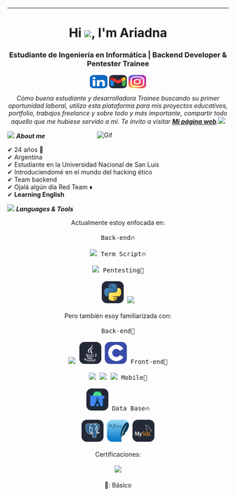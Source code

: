 
<hr>
<h1 align="center">Hi <img src="https://media2.giphy.com/media/v1.Y2lkPTc5MGI3NjExNnV0NjkxNnUxOXB0d2xncWtrb2x0OTVzY3JzYmJ0NDB2bXo0cG96aiZlcD12MV9pbnRlcm5hbF9naWZfYnlfaWQmY3Q9cw/1o1oyOi61yOeGG7MtL/200.webp" width="50px">, I'm Ariadna</h1>
<h3 align="center">Estudiante de Ingeniería en Informática | Backend Developer & Pentester Trainee</h3>
<p align="center">
<a href="https://www.linkedin.com/in/daniela-ariadna-morales/" target="blank"><img align="center" src="https://github.com/tandpfun/skill-icons/raw/main/icons/LinkedIn.svg" alt="Daniela" height="30" width="40" /></a>
<a href = "mailto: danielaariadnamorales@gmail.com"><img align="center" src="https://github.com/tandpfun/skill-icons/raw/main/icons/Gmail-Dark.svg" height="30" width="40" /></a>
<a href = "https://www.instagram.com/daniela.ariadnaa/"><img align="center" src="https://github.com/tandpfun/skill-icons/raw/main/icons/Instagram.svg" height="30" width="40" /></a>
</p>
</p>



<p align="center">
  <em>
    Cómo buena estudiante y desarrolladora Trainee buscando su primer oportunidad laboral, utilizo esta plataforma para mis proyectos educativos, portfolio, trabajos freelance y sobre todo y más importante, compartir todo aquello que me hubiese servido a mí. Te invito a visitar <a href="https://www.danielaariadnamorales.website" target="_blank"> <b>Mi página web</b></a>.<img src="https://github.com/TheDudeThatCode/TheDudeThatCode/blob/master/Assets/Rocket.gif" width="18px">
   
  </em> 

</p>

<img align="right" width=300px alt="Gif" src="https://i.pinimg.com/originals/0a/ab/f7/0aabf77c08ea2b01e46c8a9a0ade04cb.gif" />

<img src="https://media.giphy.com/media/VgCDAzcKvsR6OM0uWg/giphy.gif" width="60px">&nbsp;***About me***

✔ 24 años :blossom: <br>
✔ Argentina<br>
✔ Estudiante en la Universidad Nacional de San Luis<br>
✔ Introduciendomé en el mundo del hacking ético<br>
✔ Team backend <br>
✔ Ojalá algún día Red Team :diamonds: <br>
✔ **Learning English**<br>

 

<img src="https://media.giphy.com/media/VgCDAzcKvsR6OM0uWg/giphy.gif" width="60px">&nbsp;***Languages & Tools***
<p align="center">
 Actualmente estoy enfocada en:<br><br>
          <kbd>
            <kbd>Back-end🔥</kbd>
            <br>
            <br>
            <img width="50px" src="https://cdn.jsdelivr.net/gh/devicons/devicon/icons/nodejs/nodejs-original.svg" />
          </kbd>
        <kbd>
            <kbd>Term Script🔥</kbd>
            <br>
            <br>
            <img width="50px" src="https://cdn.jsdelivr.net/gh/devicons/devicon/icons/bash/bash-original.svg" />
          </kbd> 
        <kbd>
            <kbd>Pentesting🌱</kbd>
            <br>
            <br>
            <img width="50px" src="https://github.com/tandpfun/skill-icons/raw/main/icons/Python-Dark.svg" />
            <img width="50px" src="https://github.com/tandpfun/skill-icons/raw/main/icons/Kali-Dark.svg" />
        </kbd>
  <br><br>
 Pero también esoy familiarizada con:
  <br><br>
  <kbd>
            <kbd>Back-end🌱</kbd>
            <br>
            <br>
            <img width="50px" src="https://cdn.jsdelivr.net/gh/devicons/devicon/icons/php/php-original.svg" />
            <img width="50px" src="https://github.com/tandpfun/skill-icons/raw/main/icons/Java-Dark.svg" />
            <img width="50px" src="https://github.com/tandpfun/skill-icons/raw/main/icons/C.svg" />
          </kbd>
        </kbd>
          <kbd>
            <kbd>Front-end🌱</kbd>
            <br>
            <br>
            <img width="50px" src="https://cdn.jsdelivr.net/gh/devicons/devicon/icons/html5/html5-original.svg" /> 
            <img width="50px" src="https://cdn.jsdelivr.net/gh/devicons/devicon/icons/css3/css3-plain.svg" /> 
            <img width="50px" src="https://cdn.jsdelivr.net/gh/devicons/devicon/icons/javascript/javascript-original.svg" />
          </kbd>
        <kbd>
            <kbd>Mobile🌱 </kbd>
          <br>
          <br>
          <img width="50px" src="https://github.com/tandpfun/skill-icons/raw/main/icons/AndroidStudio-Dark.svg" />
        </kbd>
        <kbd>
            <kbd>Data Base🔥</kbd>
            <br>
            <br>
            <img width="50px" src="https://github.com/tandpfun/skill-icons/raw/main/icons/PostgreSQL-Dark.svg" />
            <img width="50px" src="https://github.com/tandpfun/skill-icons/raw/main/icons/SQLite.svg" />
          <img width="50px" src="https://github.com/tandpfun/skill-icons/raw/main/icons/MySQL-Dark.svg" />
          </kbd>
   <br> <br>Certificaciones:
  <br><br>
  <kbd>
            <img width="100px" src="https://learn.microsoft.com/media/learn/certification/badges/microsoft-certified-fundamentals-badge.svg" />
  </kbd>
         <br><br> 🌱: Básico
</p>









